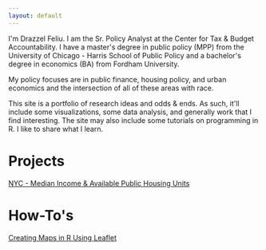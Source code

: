 ```yaml
---
layout: default
---
```




I'm Drazzel Feliu. I am the Sr. Policy Analyst at the Center for Tax & Budget Accountability. I have a master's degree in public policy (MPP) from the University of Chicago - Harris School of Public Policy and a bachelor's degree in economics (BA) from Fordham University.

My policy focuses are in public finance, housing policy, and urban economics and the intersection of all of these areas with race.

This site is a portfolio of research ideas and odds & ends. As such, it'll include some visualizations, some data analysis, and generally work that I find interesting. The site may also include some tutorials on programming in R. I like to share what I learn.

# Projects
[NYC - Median Income & Available Public Housing Units](./nycmap.html)

# How-To's
[Creating Maps in R Using Leaflet](./geodataexercisepage.html)
